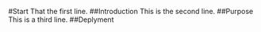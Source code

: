 #Start
That the first line.
##Introduction
This is the second line.
##Purpose
This is a third line.
##Deplyment


